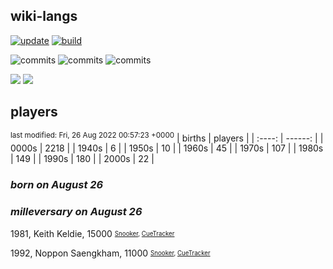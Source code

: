 ## wiki-langs
[![update](https://github.com/dreamerminsk/wiki-langs/actions/workflows/update-tables.yml/badge.svg)](https://github.com/dreamerminsk/wiki-langs/actions/workflows/update-tables.yml)
[![build](https://github.com/dreamerminsk/wiki-langs/actions/workflows/build.yml/badge.svg)](https://github.com/dreamerminsk/wiki-langs/actions/workflows/build.yml)

![commits](https://img.shields.io/github/commit-activity/y/dreamerminsk/wiki-langs)
![commits](https://img.shields.io/github/commit-activity/m/dreamerminsk/wiki-langs)
![commits](https://img.shields.io/github/commit-activity/w/dreamerminsk/wiki-langs)

![](https://img.shields.io/github/languages/code-size/dreamerminsk/wiki-langs)
![](https://img.shields.io/github/repo-size/dreamerminsk/wiki-langs)

## players
<sup>last modified: Fri, 26 Aug 2022 00:57:23 +0000</sup>
| births | players |
| :----: | ------: |
| 0000s | 2218 |
| 1940s | 6 |
| 1950s | 10 |
| 1960s | 45 |
| 1970s | 107 |
| 1980s | 149 |
| 1990s | 180 |
| 2000s | 22 |

### ***born on August 26***


### ***milleversary on August 26***
1981, Keith Keldie, 15000 <sub><sup>[Snooker](http://www.snooker.org/res/index.asp?player=1494), [CueTracker](http://cuetracker.net/Players/keith-keldie/)</sup></sub>

1992, Noppon Saengkham, 11000 <sub><sup>[Snooker](http://www.snooker.org/res/index.asp?player=208), [CueTracker](http://cuetracker.net/Players/noppon-saengkham/)</sup></sub>



